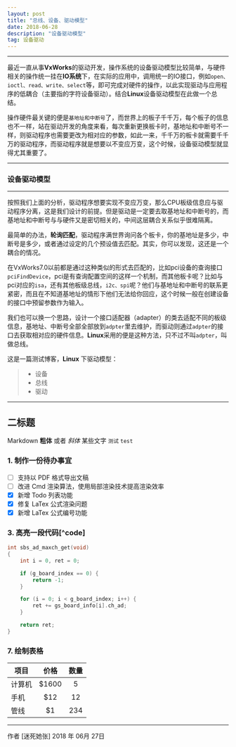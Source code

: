 ```yaml
---
layout: post
title: "总线、设备、驱动模型"
date: 2018-06-28
description: "设备驱动模型"
tag: 设备驱动
---   
```

------

最近一直从事**VxWorks**的驱动开发，操作系统的设备驱动模型比较简单，与硬件相关的操作统一挂在**IO系统**下，在实际的应用中，调用统一的IO接口，例如`open、ioctl、read、write、select`等，即可完成对硬件的操作，以此实现驱动与应用程序的低耦合（主要指的字符设备驱动）。结合**Linux**设备驱动模型在此做一个总结。

操作硬件最关键的便是`基地址和中断号`了，而世界上的板子千千万，每个板子的信息也不一样，站在驱动开发的角度来看，每次重新更换板卡时，基地址和中断号不一样，则驱动程序也需要更改为相对应的参数，如此一来，千千万的板卡就需要千千万的驱动程序，而驱动程序就是想要以不变应万变，这个时候，设备驱动模型就显得尤其重要了。

-----
### 设备驱动模型
-----

按照我们上面的分析，驱动程序想要实现不变应万变，那么CPU板级信息应与驱动程序分离，这是我们设计的前提。但是驱动是一定要去取基地址和中断号的，而基地址和中断号与与硬件又是密切相关的，中间这层耦合关系似乎很难隔离。

最简单的办法，**轮询匹配**，驱动程序满世界询问各个板卡，你的基地址是多少，中断号是多少，或者通过设定的几个预设值去匹配。其实，你可以发现，这还是一个耦合的情况。

在VxWorks7.0以前都是通过这种类似的形式去匹配的，比如pci设备的查询接口`pciFindDevice`，pci是有查询配置空间的这样一个机制，而其他板卡呢？比如与pci对应的`isa`，还有其他板级总线，`i2c、spi`呢？他们与基地址和中断号的联系更紧密，而且在不知道基地址的情形下他们无法给你回应，这个时候一般在创建设备的接口中预留参数作为输入。

我们也可以换一个思路，设计一个接口适配器（adapter）的类去适配不同的板级信息，基地址、中断号全部全部放到`adpter`里去维护，而驱动则通过`adpter`的接口去获取相对应的硬件信息。**Linux**采用的便是这种方法，只不过不叫`adpter`，叫做总线。

这是一篇测试博客，**Linux** 下驱动模型：

> * 设备
> * 总线
> * 驱动

------

## 二标题

Markdown **粗体** 或者 *斜体* 某些文字 `测试` `test`

### 1. 制作一份待办事宜

- [ ] 支持以 PDF 格式导出文稿
- [ ] 改进 Cmd 渲染算法，使用局部渲染技术提高渲染效率
- [x] 新增 Todo 列表功能
- [x] 修复 LaTex 公式渲染问题
- [x] 新增 LaTex 公式编号功能

### 3. 高亮一段代码[^code]

```c
int sbs_ad_maxch_get(void)
{
	int i = 0, ret = 0;

	if (g_board_index == 0) {
		return -1;
	}

	for (i = 0; i < g_board_index; i++) {
		ret += gs_board_info[i].ch_ad;
	}

	return ret;
}
```

### 7. 绘制表格

| 项目        | 价格   |  数量  |
| --------   | :-----:  | :----:  |
| 计算机      | \$1600 |   5     |
| 手机        |   \$12   |   12   |
| 管线        |    \$1    |  234  |


------

作者 [迷死她张]
2018 年 06月 27日
